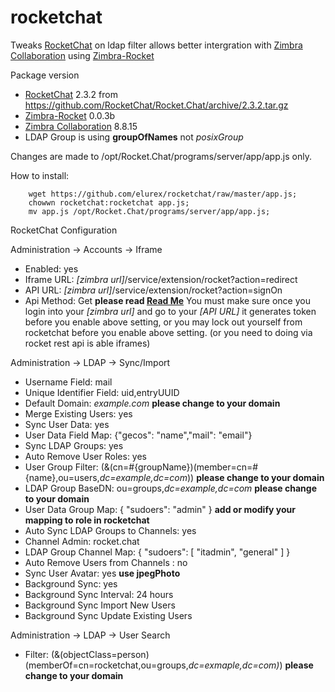 # rocketchat
Tweaks [RocketChat] on ldap filter allows better intergration with [Zimbra Collaboration] using [Zimbra-Rocket]

Package version
- [RocketChat] 2.3.2 from https://github.com/RocketChat/Rocket.Chat/archive/2.3.2.tar.gz
- [Zimbra-Rocket] 0.0.3b
- [Zimbra Collaboration] 8.8.15
- LDAP Group is using **groupOfNames** not *posixGroup*

[RocketChat]: https://rocket.chat/
[Zimbra-Rocket]: https://github.com/Zimbra-Community/zimbra-rocket
[Zimbra Collaboration]: https://wiki.zimbra.com/wiki/Zimbra_Releases/8.8.15

Changes are made to /opt/Rocket.Chat/programs/server/app/app.js only. 

How to install:<br>  
```
    wget https://github.com/elurex/rocketchat/raw/master/app.js; 
    chowwn rocketchat:rocketchat app.js; 
    mv app.js /opt/Rocket.Chat/programs/server/app/app.js; 
```
RocketChat Configuration

Administration -> Accounts -> Iframe
- Enabled: yes
- Iframe URL: *\[zimbra url]*/service/extension/rocket?action=redirect
- API URL: *\[zimbra url]*/service/extension/rocket?action=signOn
- Api Method: Get 
**please read [Read Me]** You must make sure once you login into your *\[zimbra url]* and go to your *\[API URL]* it generates token before you enable above setting, or you may lock out yourself from rocketchat before you enable above setting. (or you need to doing via rocket rest api is able iframes)

Administration -> LDAP -> Sync/Import
- Username Field: mail
- Unique Identifier Field: uid,entryUUID
- Default Domain: *example.com*  **please change to your domain**
- Merge Existing Users: yes
- Sync User Data: yes
- User Data Field Map: {"gecos": "name","mail": "email"}
- Sync LDAP Groups: yes
- Auto Remove User Roles: yes
- User Group Filter: (&(cn=#{groupName})(member=cn=#{name},ou=users,*dc=example,dc=com*)) **please change to your domain**
- LDAP Group BaseDN: ou=groups,*dc=example,dc=com* **please change to your domain**
- User Data Group Map: { "sudoers": "admin" } **add or modify your mapping to role in rocketchat**
- Auto Sync LDAP Groups to Channels: yes
- Channel Admin: rocket.chat
- LDAP Group Channel Map: { "sudoers": \[ "itadmin", "general" ] }
- Auto Remove Users from Channels : no
- Sync User Avatar: yes **use jpegPhoto**
- Background Sync: yes
- Background Sync Interval: 24 hours
- Background Sync Import New Users
- Background Sync Update Existing Users

Administration -> LDAP -> User Search
- Filter: (&(objectClass=person)(memberOf=cn=rocketchat,ou=groups,*dc=exmaple,dc=com)*) **please change to your domain**

[Read Me]: https://github.com/Zimbra-Community/zimbra-rocket/blob/master/README.md


